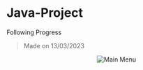 # Java-Project
Following Progress

> Made on 13/03/2023
<p align="center">
  <img src="https://i.imgur.com/n3tfK1v.png](https://user-images.githubusercontent.com/77628961/226166644-d7741e34-0ee7-4a69-82ea-c27459bbf564.png" alt="Main Menu"/>
</p>
